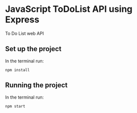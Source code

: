 # JavaScript ToDoList API using Express
To Do List web API

## Set up the project
In the terminal run:
```
npm install
```

## Running the project
In the terminal run:
```
npm start
```